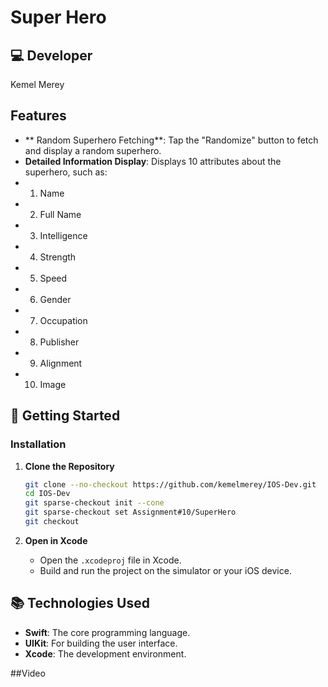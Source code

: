 # Super Hero

## 💻 Developer
Kemel Merey

## Features
- ** Random Superhero Fetching**: Tap the "Randomize" button to fetch and display a random superhero.
- **Detailed Information Display**: Displays  10 attributes about the superhero, such as:
- 1. Name
- 2. Full Name
- 3. Intelligence
- 4. Strength
- 5. Speed
- 6. Gender
- 7. Occupation
- 8. Publisher
- 9. Alignment
- 10. Image


## 🚀 Getting Started

### Installation

1. **Clone the Repository**
    ```bash
    git clone --no-checkout https://github.com/kemelmerey/IOS-Dev.git
    cd IOS-Dev
    git sparse-checkout init --cone
    git sparse-checkout set Assignment#10/SuperHero
    git checkout
    ```

2. **Open in Xcode**
    - Open the `.xcodeproj` file in Xcode.
    - Build and run the project on the simulator or your iOS device.


## 📚 Technologies Used

- **Swift**: The core programming language.
- **UIKit**: For building the user interface.
- **Xcode**: The development environment.

##Video

